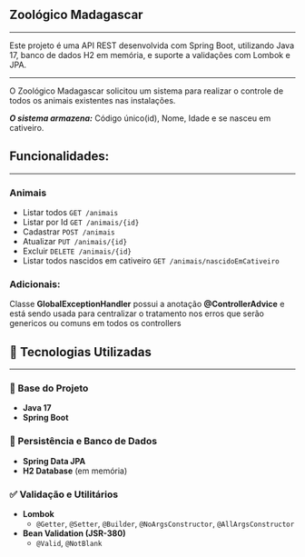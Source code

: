 ## Zoológico Madagascar
___
Este projeto é uma API REST desenvolvida com Spring Boot, utilizando Java 17, banco de dados H2 em memória, e suporte a validações com Lombok e JPA.
___

O Zoológico Madagascar solicitou um sistema para realizar o controle de todos os animais 
existentes nas instalações. 

**_O sistema armazena:_** Código único(id), Nome, Idade e se nasceu em cativeiro.

## Funcionalidades:
___ 
### Animais
  - Listar todos ``GET /animais``
  - Listar por Id ``GET /animais/{id}``
  - Cadastrar ``POST /animais``
  - Atualizar ``PUT /animais/{id}``
  - Excluir ``DELETE /animais/{id}`` 
  - Listar todos nascidos em cativeiro ``GET /animais/nascidoEmCativeiro``

### Adicionais:
Classe **GlobalExceptionHandler** possui a anotação **@ControllerAdvice** e está 
sendo usada para centralizar o tratamento nos erros que serão genericos ou comuns em todos os controllers 


## 🚀 Tecnologias Utilizadas
___
### 🧱 Base do Projeto
- **Java 17**
- **Spring Boot**

### 💾️ Persistência e Banco de Dados
- **Spring Data JPA**
- **H2 Database** (em memória)

### ✅ Validação e Utilitários
- **Lombok**
  - `@Getter`, `@Setter`, `@Builder`, `@NoArgsConstructor`, `@AllArgsConstructor`
- **Bean Validation (JSR-380)**
  - `@Valid`, `@NotBlank`


